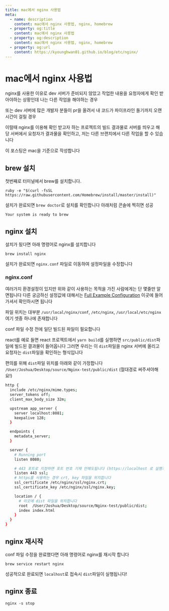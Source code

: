 ```yaml
---
title: mac에서 nginx 사용법
meta:
  - name: description
    content: mac에서 nginx 사용법, nginx, homebrew
  - property: og:title
    content: mac에서 nginx 사용법
  - property: og:description
    content: mac에서 nginx 사용법, nginx, homebrew
  - property: og:url
    content: https://kyounghwan01.github.io/blog/etc/nginx/
---
```


# mac에서 nginx 사용법

nginx를 사용한 이유로 dev 서버가 준비되지 않았고 작업한 내용을 요청자에게 확인 받아야하는 상황인데 나는 다른 작업을 해야하는 경우

또는 dev 서버에 많은 개발자 분들이 pr을 올려서 내 코드가 파이프라인 돌기까지 오랜 시간이 걸릴 경우

이럴때 nginx를 이용해 확인 받고자 하는 프로젝트의 빌드 결과물로 서버를 띄우고 해당 서버에서 요청자가 결과물을 확인하고, 저는 다른 브랜치에서 다른 작업을 할 수 있습니다

이 포스팅은 mac을 기준으로 작성합니다

## brew 설치

첫번째로 터미널에서 brew를 설치합니다.

```
ruby -e "$(curl -fsSL https://raw.githubusercontent.com/Homebrew/install/master/install)"
```

설치가 완료되면 `brew doctor`로 설치를 확인합니다 아래처럼 콘솔에 찍히면 성공

```
Your system is ready to brew
```

## nginx 설치

설치가 됬다면 아래 명령어로 nginx를 설치합니다

```
brew install nginx
```

설치가 완료되면 `nginx.conf` 파일로 이동하여 설정파일을 수정합니다

### nginx.conf

여러가지 환경설정이 있지만 위와 같이 사용하는 목적을 가진 사람에게는 단 몇줄만 알면됩니다 다른 궁금하신 설정값에 대해서는 [Full Example Configuration](https://www.nginx.com/resources/wiki/start/topics/examples/full/) 이곳에 들어가셔서 확인하시면 됩니다

파일 위치는 대부분 `/usr/local/nginx/conf`, `/etc/nginx`, `/usr/local/etc/nginx` 여기 셋중 하나에 존재합니다

conf 파일 수정 전에 일단 빌드된 파일이 필요합니다

react를 예로 들면 react 프로젝트에서 `yarn build`를 실행하면 `src/public/dist`파일에 빌드된 결과물이 들어옵니다 그러면 우리는 이 `dist`파일을 nginx 서버에 올리고 요청자는 `dist`파일을 확인하는 형식입니다

편의를 위해 `dist`파일 위치를 아래와 같이 가정합니다 `/User/Joshua/Desktop/source/Nginx-test/public/dist` (절대경로 써주셔야해요!)

```sh
http {
  include /etc/nginx/mime.types;
  server_tokens off;
  client_max_body_size 32m;

  upstream app_server {
    server localhost:8081;
    keepalive 128;
  }

  endpoints {
    metadata_server;
  }

  server {
    # Running port
    listen 8080;

    # 443 포트로 지정하면 포트 번호 기재 안해도됩니다 (https://localhost 로 실행가능)
    listen 443 ssl;
    # https를 사용하는 경우 crt, key 파일을 위치합니다
    ssl_certificate /etc/nginx/ssl/nginx.crt;
    ssl_certificate_key /etc/nginx/ssl/nginx.key;

    location / {
      # 이곳에 dist 파일을 위치합니다
      root  /User/Joshua/Desktop/source/Nginx-test/public/dist;
      index index.html
    }
  }
}
```

## nginx 재시작

conf 파일 수정을 완료했다면 아래 명령어로 nginx를 재시작 합니다

```
brew service restart nginx
```

성공적으로 완료되면 `localhost`로 접속시 `dist`파일이 실행됩니다!

## nginx 종료

`nginx -s stop`

<TagLinks />

<Comment />
